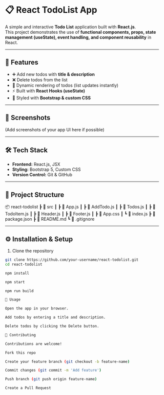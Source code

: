 # 📋 React TodoList App

A simple and interactive **Todo List** application built with **React.js**.  
This project demonstrates the use of **functional components, props, state management (useState), event handling, and component reusability** in React.  

---

## 🚀 Features
- ➕ Add new todos with **title & description**  
- ❌ Delete todos from the list  
- 📝 Dynamic rendering of todos (list updates instantly)  
- ⚡ Built with **React Hooks (useState)**  
- 🎨 Styled with **Bootstrap & custom CSS**  

---

## 📸 Screenshots
(Add screenshots of your app UI here if possible)

---

## 🛠️ Tech Stack
- **Frontend:** React.js, JSX  
- **Styling:** Bootstrap 5, Custom CSS  
- **Version Control:** Git & GitHub  

---

## 📂 Project Structure

📦 react-todolist
┣ 📂 src
┃ ┣ 📜 App.js
┃ ┣ 📜 AddTodo.js
┃ ┣ 📜 Todos.js
┃ ┣ 📜 TodoItem.js
┃ ┣ 📜 Header.js
┃ ┣ 📜 Footer.js
┃ ┣ 📜 App.css
┃ ┗ 📜 index.js
┣ 📜 package.json
┣ 📜 README.md
┗ 📜 .gitignore


---

## ⚙️ Installation & Setup

1. Clone the repository  
```bash
git clone https://github.com/your-username/react-todolist.git
cd react-todolist

npm install

npm start

npm run build

📖 Usage

Open the app in your browser.

Add todos by entering a title and description.

Delete todos by clicking the Delete button.

🤝 Contributing

Contributions are welcome!

Fork this repo

Create your feature branch (git checkout -b feature-name)

Commit changes (git commit -m 'Add feature')

Push branch (git push origin feature-name)

Create a Pull Request

